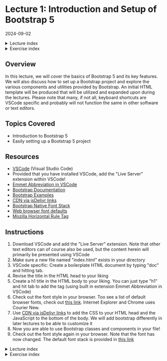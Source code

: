 # Lecture 1: Introduction and Setup of Bootstrap 5
2024-09-02

<!--html_preserve--><details>
  <summary>Lecture index</summary>

- [Lecture 1: Introduction and Setup of Bootstrap 5](/lectures/lecture_01/lecture_01.md)
- [Lecture 2: Typography and Colors](/lectures/lecture_02/lecture_02.md)
- [Lecture 3: Buttons](/lectures/lecture_03/lecture_03.md)
- [Lecture 4: Utility Classes](/lectures/lecture_04/lecture_04.md)
- [Lecture 5: Containers](/lectures/lecture_05/lecture_05.md)
- [Lecture 6: ](/lectures/lecture_06/lecture_06.md)
- [Lecture 7: ](/lectures/lecture_07/lecture_07.md)
- [Lecture 8: ](/lectures/lecture_08/lecture_08.md)
- [Lecture 9: ](/lectures/lecture_09/lecture_09.md)
- [Lecture 10: ](/lectures/lecture_10/lecture_10.md)
- [Lecture 11: ](/lectures/lecture_11/lecture_11.md)
- [Lecture 12: ](/lectures/lecture_12/lecture_12.md)
- [Lecture 13: ](/lectures/lecture_13/lecture_13.md)

</details><!--/html_preserve--><!--html_preserve--><details>
  <summary>Exercise index</summary>

  - [Exercise 1: Introduction to R](/exercises/exercise_01/exercise_01.md)
  - [Exercise 1 Solutions: Introduction to R](/exercises/exercise_01/exercise_01_solutions.md)
  - [Exercise 2: Objects, Data Types, and Variables in R](/exercises/exercise_02/exercise_02.md)
  - [Exercise 2 Solutions: Objects, Data Types, and Variables in R](/exercises/exercise_02/exercise_02_solutions.md)
  - [Exercise 3: Arithmetic Operations in R](/exercises/exercise_03/exercise_03.md)
  - [Exercise 3 Solutions: Arithmetic Operations in R](/exercises/exercise_03/exercise_03_solutions.md)
  - [Exercise 4: Comparison and Logical Operators in R](/exercises/exercise_04/exercise_04.md)
  - [Exercise 4 Solutions: Comparison and Logical Operators in R](/exercises/exercise_04/exercise_04_solutions.md)
  - [Exercise 5: Vectors in R](/exercises/exercise_05/exercise_05.md)
  - [Exercise 5 Solutions: Vectors in R](/exercises/exercise_05/exercise_05_solutions.md)
  - [Exercise 6: List in R](/exercises/exercise_06/exercise_06.md)
  - [Exercise 6 Solutions: List in R](/exercises/exercise_06/exercise_06_solutions.md)
  - [Exercise 7: Matrices in R](/exercises/exercise_07/exercise_07.md)
  - [Exercise 7 Solutions: Matrices in R](/exercises/exercise_07/exercise_07_solutions.md)
  - [Exercise 8: Data Frames in R](/exercises/exercise_08/exercise_08.md)
  - [Exercise 8 Solutions: Data Frames in R](/exercises/exercise_08/exercise_08_solutions.md)
  - [Exercise 9: Functions in R](/exercises/exercise_09/exercise_09.md)
  - [Exercise 9 Solutions: Functions in R](/exercises/exercise_09/exercise_09_solutions.md)
  - [Exercise 10: Indexing using Logical Vectors in R](/exercises/exercise_10/exercise_10.md)
  - [Exercise 10 Solutions: Indexing using Logical Vectors in R](/exercises/exercise_10/exercise_10_solutions.md)
  - [Exercise 11: Factors in R](/exercises/exercise_11/exercise_11.md)
  - [Exercise 11 Solutions: Factors in R](/exercises/exercise_11/exercise_11_solutions.md)
  - [Exercise 12: Control Structures in R](/exercises/exercise_12/exercise_12.md)
  - [Exercise 12 Solutions: Control Structures in R](/exercises/exercise_12/exercise_12_solutions.md)
  - [Exercise 13: A real-world example of using R for data analysis](/exercises/exercise_13/exercise_13.md)
  - [Exercise 13 Solutions: A real-world example of using R for data
  analysis](/exercises/exercise_13/exercise_13_solutions.md)

</details><!--/html_preserve-->


## Overview

In this lecture, we will cover the basics of Bootstrap 5 and its key
features. We will also discuss how to set up a Bootstrap project and explore
the various components and utilities provided by Bootstrap. An initial HTML
template will be produced that will be utilized and expanded upon during the
lectures. Please note that many, if not all, keyboard shortcuts are VSCode
specific and probably will not function the same in other software or text
editors.

## Topics Covered

- Introduction to Bootstrap 5
- Easily setting up a Bootstrap 5 project

## Resources

- [VSCode](https://code.visualstudio.com/) (Visual Studio Code)
- Provided that you have installed VSCode, add the "Live Server" extension
  within VSCode!
- [Emmet Abbreviation in
  VSCode](https://code.visualstudio.com/docs/editor/emmet)
- [Bootstrap
  Documentation](https://getbootstrap.com/docs/5.0/getting-started/introduction/)
- [Bootstrap Examples](https://getbootstrap.com/docs/5.0/examples/)
- [CDN via jsDelivr
  links](https://getbootstrap.com/docs/5.0/getting-started/download/#cdn-via-jsdelivr)
- [Bootstrap Native Font
  Stack](https://getbootstrap.com/docs/5.0/content/reboot/#native-font-stack)
- [Web browser font
  defaults](https://granneman.com/webdev/coding/css/fonts-and-formatting/web-browser-font-defaults)
- [Mozilla Horizontal Rule
  Tag](https://developer.mozilla.org/en-US/docs/Web/HTML/Element/hr)

## Instructions

1. Download VSCode and add the "Live Server" extension. Note that other text
   editors can of course also be used, but the content herein will primarily
   be presented using VSCode
1. Make sure a new file named "index.html" exists in your directory
1. VSCode specific: Create a boilerplate HTML document by typing "doc" and
   hitting tab.
1. Revise the title in the HTML head to your liking
1. Create a h1 title in the HTML body to your liking. You can just type "h1"
   and hit tab to add the tag (using built in extension Emmet Abbreviation in
   VSCode)
1. Check out the font style in your browser. Too see a list of default
   browser fonts, check out [this
   link](https://granneman.com/webdev/coding/css/fonts-and-formatting/web-browser-font-defaults).
   Internet Explorer and Chrome uses Courier New.
1. Use [CDN via jsDelivr
   links](https://getbootstrap.com/docs/5.0/getting-started/download/#cdn-via-jsdelivr)
   to add the CSS to your HTML head and the JavaScript to the bottom of the
   body. We will add bootstrap differently in later lectures to be able to
   customize it
1. Now you are able to use Bootstrap classes and components in your file!
1. Check out the font style again in your browser. Note that the font has now
   changed. The default font stack is provided in [this
   link](https://getbootstrap.com/docs/5.0/content/reboot/#native-font-stack)


<!--html_preserve--><details>
  <summary>Lecture index</summary>

- [Lecture 1: Introduction and Setup of Bootstrap 5](/lectures/lecture_01/lecture_01.md)
- [Lecture 2: Typography and Colors](/lectures/lecture_02/lecture_02.md)
- [Lecture 3: Buttons](/lectures/lecture_03/lecture_03.md)
- [Lecture 4: Utility Classes](/lectures/lecture_04/lecture_04.md)
- [Lecture 5: Containers](/lectures/lecture_05/lecture_05.md)
- [Lecture 6: ](/lectures/lecture_06/lecture_06.md)
- [Lecture 7: ](/lectures/lecture_07/lecture_07.md)
- [Lecture 8: ](/lectures/lecture_08/lecture_08.md)
- [Lecture 9: ](/lectures/lecture_09/lecture_09.md)
- [Lecture 10: ](/lectures/lecture_10/lecture_10.md)
- [Lecture 11: ](/lectures/lecture_11/lecture_11.md)
- [Lecture 12: ](/lectures/lecture_12/lecture_12.md)
- [Lecture 13: ](/lectures/lecture_13/lecture_13.md)

</details><!--/html_preserve--><!--html_preserve--><details>
  <summary>Exercise index</summary>

  - [Exercise 1: Introduction to R](/exercises/exercise_01/exercise_01.md)
  - [Exercise 1 Solutions: Introduction to R](/exercises/exercise_01/exercise_01_solutions.md)
  - [Exercise 2: Objects, Data Types, and Variables in R](/exercises/exercise_02/exercise_02.md)
  - [Exercise 2 Solutions: Objects, Data Types, and Variables in R](/exercises/exercise_02/exercise_02_solutions.md)
  - [Exercise 3: Arithmetic Operations in R](/exercises/exercise_03/exercise_03.md)
  - [Exercise 3 Solutions: Arithmetic Operations in R](/exercises/exercise_03/exercise_03_solutions.md)
  - [Exercise 4: Comparison and Logical Operators in R](/exercises/exercise_04/exercise_04.md)
  - [Exercise 4 Solutions: Comparison and Logical Operators in R](/exercises/exercise_04/exercise_04_solutions.md)
  - [Exercise 5: Vectors in R](/exercises/exercise_05/exercise_05.md)
  - [Exercise 5 Solutions: Vectors in R](/exercises/exercise_05/exercise_05_solutions.md)
  - [Exercise 6: List in R](/exercises/exercise_06/exercise_06.md)
  - [Exercise 6 Solutions: List in R](/exercises/exercise_06/exercise_06_solutions.md)
  - [Exercise 7: Matrices in R](/exercises/exercise_07/exercise_07.md)
  - [Exercise 7 Solutions: Matrices in R](/exercises/exercise_07/exercise_07_solutions.md)
  - [Exercise 8: Data Frames in R](/exercises/exercise_08/exercise_08.md)
  - [Exercise 8 Solutions: Data Frames in R](/exercises/exercise_08/exercise_08_solutions.md)
  - [Exercise 9: Functions in R](/exercises/exercise_09/exercise_09.md)
  - [Exercise 9 Solutions: Functions in R](/exercises/exercise_09/exercise_09_solutions.md)
  - [Exercise 10: Indexing using Logical Vectors in R](/exercises/exercise_10/exercise_10.md)
  - [Exercise 10 Solutions: Indexing using Logical Vectors in R](/exercises/exercise_10/exercise_10_solutions.md)
  - [Exercise 11: Factors in R](/exercises/exercise_11/exercise_11.md)
  - [Exercise 11 Solutions: Factors in R](/exercises/exercise_11/exercise_11_solutions.md)
  - [Exercise 12: Control Structures in R](/exercises/exercise_12/exercise_12.md)
  - [Exercise 12 Solutions: Control Structures in R](/exercises/exercise_12/exercise_12_solutions.md)
  - [Exercise 13: A real-world example of using R for data analysis](/exercises/exercise_13/exercise_13.md)
  - [Exercise 13 Solutions: A real-world example of using R for data
  analysis](/exercises/exercise_13/exercise_13_solutions.md)

</details><!--/html_preserve-->

